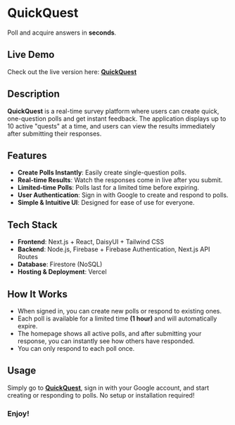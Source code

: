 # QuickQuest

Poll and acquire answers in **seconds**.

## Live Demo

Check out the live version here:
<a href="https://quickquestproj.vercel.app/" target="_blank">**QuickQuest**</a>

## Description

**QuickQuest** is a real-time survey platform where users can create quick, one-question polls and get instant feedback. The application displays up to 10 active "quests" at a time, and users can view the results immediately after submitting their responses.

## Features
- **Create Polls Instantly**: Easily create single-question polls.
- **Real-time Results**: Watch the responses come in live after you submit.
- **Limited-time Polls**: Polls last for a limited time before expiring.
- **User Authentication**: Sign in with Google to create and respond to polls.
- **Simple & Intuitive UI**: Designed for ease of use for everyone.

## Tech Stack

- **Frontend**: Next.js + React, DaisyUI + Tailwind CSS
- **Backend**: Node.js, Firebase + Firebase Authentication, Next.js API Routes
- **Database**: Firestore (NoSQL)
- **Hosting & Deployment**: Vercel

## How It Works

- When signed in, you can create new polls or respond to existing ones.
- Each poll is available for a limited time **(1 hour)** and will automatically expire.
- The homepage shows all active polls, and after submitting your response, you can instantly see how others have responded.
- You can only respond to each poll once.

## Usage

Simply go to <a href="https://quickquestproj.vercel.app/" target="_blank">**QuickQuest**</a>, sign in with your Google account, and start creating or responding to polls. No setup or installation required!

### Enjoy!
